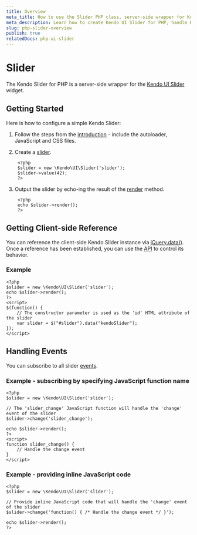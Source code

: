 ```yaml
---
title: Overview
meta_title: How to use the Slider PHP class, server-side wrapper for Kendo UI Slider widget
meta_description: Learn how to create Kendo UI Slider for PHP, handle Kendo UI Slider Events, access an existing Slider.
slug: php-slider-overview
publish: true
relatedDocs: php-ui-slider
---
```


# Slider

The Kendo Slider for PHP is a server-side wrapper for the [Kendo UI Slider](/kendo-ui/api/web/slider) widget.

## Getting Started

Here is how to configure a simple Kendo Slider:

1. Follow the steps from the [introduction](/kendo-ui/getting-started/using-kendo-with/php/introduction) - include the autoloader, JavaScript and CSS files.
1. Create a [slider](/kendo-ui/api/wrappers/php/Kendo/UI/Slider).

        <?php
        $slider = new \Kendo\UI\Slider('slider');
        $slider->value(42);
        ?>

1. Output the slider by echo-ing the result of the [render](/kendo-ui/api/wrappers/php/Kendo/UI/Widget#render) method.

        <?php
        echo $slider->render();
        ?>

## Getting Client-side Reference

You can reference the client-side Kendo Slider instance via [jQuery.data()](http://api.jquery.com/jQuery.data/).
Once a reference has been established, you can use the [API](/kendo-ui/api/web/slider#methods) to control its behavior.

### Example

    <?php
    $slider = new \Kendo\UI\Slider('slider');
    echo $slider->render();
    ?>
    <script>
    $(function() {
        // The constructor parameter is used as the 'id' HTML attribute of the slider
        var slider = $("#slider").data("kendoSlider");
    });
    </script>

## Handling Events

You can subscribe to all slider [events](/kendo-ui/api/web/slider#events).

### Example - subscribing by specifying JavaScript function name

    <?php
    $slider = new \Kendo\UI\Slider('slider');

    // The 'slider_change' JavaScript function will handle the 'change' event of the slider
    $slider->change('slider_change');

    echo $slider->render();
    ?>
    <script>
    function slider_change() {
        // Handle the change event
    }
    </script>

### Example - providing inline JavaScript code

    <?php
    $slider = new \Kendo\UI\Slider('slider');

    // Provide inline JavaScript code that will handle the 'change' event of the slider
    $slider->change('function() { /* Handle the change event */ }');

    echo $slider->render();
    ?>

